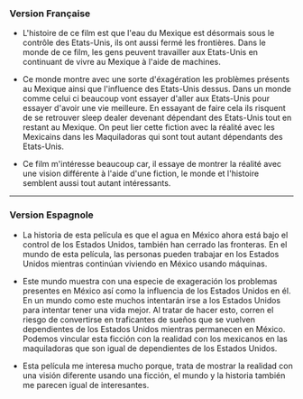 
### Version Française

- L'histoire de ce film est que l'eau du Mexique est désormais sous le contrôle des Etats-Unis, ils ont aussi fermé les frontières. Dans le monde de ce film, les gens peuvent travailler aux Etats-Unis en continuant de vivre au Mexique à l'aide de machines.

- Ce monde montre avec une sorte d'éxagération les problèmes présents au Mexique ainsi que l'influence des Etats-Unis dessus. Dans un monde comme celui ci beaucoup vont essayer d'aller aux Etats-Unis pour essayer d'avoir une vie meilleure. En essayant de faire cela ils risquent de se retrouver sleep dealer devenant dépendant des Etats-Unis tout en restant au Mexique. On peut lier cette fiction avec la réalité avec les Mexicains dans les Maquiladoras qui sont tout autant dépendants des Etats-Unis.

- Ce film m'intéresse beaucoup car, il essaye de montrer la réalité avec une vision différente à l'aide d'une fiction, le monde et l'histoire semblent aussi tout autant intéressants.

---

### Version Espagnole

- La historia de esta película es que el agua en México ahora está bajo el control de los Estados Unidos, también han cerrado las fronteras. En el mundo de esta película, las personas pueden trabajar en los Estados Unidos mientras continúan viviendo en México usando máquinas.

- Este mundo muestra con una especie de exageración los problemas presentes en México así como la influencia de los Estados Unidos en él. En un mundo como este muchos intentarán irse a los Estados Unidos para intentar tener una vida mejor. Al tratar de hacer esto, corren el riesgo de convertirse en traficantes de sueños que se vuelven dependientes de los Estados Unidos mientras permanecen en México. Podemos vincular esta ficción con la realidad con los mexicanos en las maquiladoras que son igual de dependientes de los Estados Unidos.

- Esta película me interesa mucho porque, trata de mostrar la realidad con una visión diferente usando una ficción, el mundo y la historia también me parecen igual de interesantes.